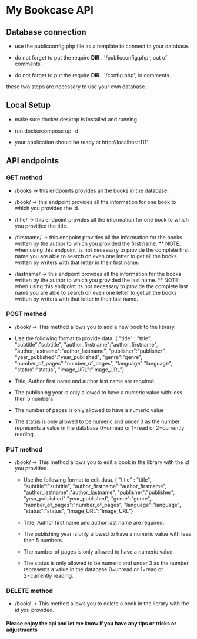 # My Bookcase API

## Database connection

- use the publicconfig.php file as a template to connect to your database.

- do not forget to put the
  require **DIR** . '/publicconfig.php'; out of comments.

- do not forget to put the
  require **DIR** . '/config.php'; in comments.

these two steps are necessary to use your own database.

## Local Setup

- make sure docker desktop is installed and running

- run dockercompose up -d

- your application should be ready at http://localhost:1111

## API endpoints

### GET method

- /books -> this endpoints provides all the books in the database.

- /book/ -> this endpoint provides all the information for one book to which you provided the id.

- /title/ -> this endpoint provides all the information for one book to which you provided the title.

- /firstname/ -> this endpoint provides all the information for the books written by the author to which you provided the first name.
  \*\* NOTE: when using this endpoint its not necessary to provide the complete first name you are able to search on even one letter to get all the books written by writers with that letter in their first name.

- /lastname/ -> this endpoint provides all the information for the books written by the author to which you provided the last name.
  \*\* NOTE: when using this endpoint its not necessary to provide the complete last name you are able to search on even one letter to get all the books written by writers with that letter in their last name.

### POST method

- /book/ -> This method allows you to add a new book to the library.

- Use the following format to provide data.
  { "title" : "title",
  "subtitle":"subtitle",
  "author_firstname":"author_firstname",
  "author_lastname":"author_lastname",
  "publisher":"publisher",
  "year_published":"year_published",
  "genre":"genre",
  "number_of_pages":"number_of_pages",
  "language":"language",
  "status":"status",
  "image_URL":"image_URL"}

- Title, Author first name and author last name are required.

- The publishing year is only allowed to have a numeric value with less then 5 numbers.

- The number of pages is only allowed to have a numeric value

- The status is only allowed to be numeric and under 3 as the number represents a value in the database 0=unread or 1=read or 2=currently reading.

### PUT method

- /book/ -> This method allows you to edit a book in the library with the id you provided.

  - Use the following format to edit data.
    { "title" : "title",
    "subtitle":"subtitle",
    "author_firstname":"author_firstname",
    "author_lastname":"author_lastname",
    "publisher":"publisher",
    "year_published":"year_published",
    "genre":"genre",
    "number_of_pages":"number_of_pages",
    "language":"language",
    "status":"status",
    "image_URL":"image_URL"}

  - Title, Author first name and author last name are required.

  - The publishing year is only allowed to have a numeric value with less then 5 numbers.

  - The number of pages is only allowed to have a numeric value

  - The status is only allowed to be numeric and under 3 as the number represents a value in the database 0=unread or 1=read or 2=currently reading.

### DELETE method

- /book/ -> This method allows you to delete a book in the library with the id you provided.

#### Please enjoy the api and let me know if you have any tips or tricks or adjustments
